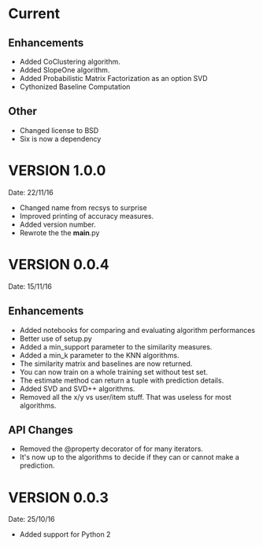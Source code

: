 Current
=======

Enhancements
------------
* Added CoClustering algorithm.
* Added SlopeOne algorithm.
* Added Probabilistic Matrix Factorization as an option SVD
* Cythonized Baseline Computation

Other
-----
* Changed license to BSD
* Six is now a dependency

VERSION 1.0.0
=============

Date: 22/11/16

* Changed name from recsys to surprise
* Improved printing of accuracy measures.
* Added version number.
* Rewrote the the __main__.py

VERSION 0.0.4
=============

Date: 15/11/16

Enhancements
------------

* Added notebooks for comparing and evaluating algorithm performances
* Better use of setup.py
* Added a min_support parameter to the similarity measures.
* Added a min_k parameter to the KNN algorithms.
* The similarity matrix and baselines are now returned.
* You can now train on a whole training set without test set.
* The estimate method can return a tuple with prediction details.
* Added SVD and SVD++ algorithms.
* Removed all the x/y vs user/item stuff. That was useless for most algorithms.


API Changes
-----------

* Removed the @property decorator of for many iterators.
* It's now up to the algorithms to decide if they can or cannot make a
	prediction.

VERSION 0.0.3
=============

Date: 25/10/16

* Added support for Python 2
